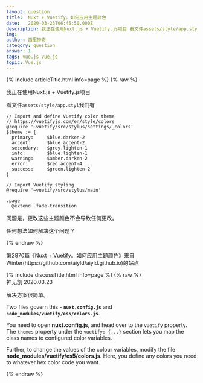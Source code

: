 ```yaml
---
layout: question
title:  Nuxt + Vuetify。如何应用主题颜色
date:   2020-03-23T06:45:50.000Z
description: 我正在使用Nuxt.js + Vuetify.js项目 看文件assets/style/app.styl我们有// Import and defi...
img: 
author: 西里神奇
category: question
answer: 1
tags: vue.js Vue.js
topic: Vue.js
---
```

<div class="article-root">
  <div class="article">
    {% include articleTitle.html info=page %}
    {% raw %}
    <div class="article-content"><p><font style="vertical-align: inherit;"><font style="vertical-align: inherit;">我正在使用Nuxt.js + Vuetify.js项目 </font></font></p>

<p><font style="vertical-align: inherit;"><font style="vertical-align: inherit;">看文件</font></font><code>assets/style/app.styl</code><font style="vertical-align: inherit;"><font style="vertical-align: inherit;">我们有</font></font></p>

<pre><code>// Import and define Vuetify color theme<font></font>
// https://vuetifyjs.com/en/style/colors<font></font>
@require '~vuetify/src/stylus/settings/_colors'<font></font>
$theme := {<font></font>
  primary:     $blue.darken-2<font></font>
  accent:      $blue.accent-2<font></font>
  secondary:   $grey.lighten-1<font></font>
  info:        $blue.lighten-1<font></font>
  warning:     $amber.darken-2<font></font>
  error:       $red.accent-4<font></font>
  success:     $green.lighten-2<font></font>
}<font></font>
<font></font>
// Import Vuetify styling<font></font>
@require '~vuetify/src/stylus/main'<font></font>
<font></font>
.page<font></font>
  @extend .fade-transition<font></font>
</code></pre>

<p><font style="vertical-align: inherit;"><font style="vertical-align: inherit;">问题是，更改这些主题颜色不会导致任何更改。</font></font></p>

<p><font style="vertical-align: inherit;"><font style="vertical-align: inherit;">任何想法如何解决这个问题？</font></font></p></div>
    {% endraw %}
  </div>
  <p class="winter_mark">第2870篇《Nuxt + Vuetify。如何应用主题颜色》来自Winter(https://github.com/aiyld/aiyld.github.io)的站点</p>
  <div class="discuss-wrapper">
    {% include discussTitle.html info=page %}
    {% raw %}
    <div class="discuss-item">
        <div class="discuss-parent">
          <div class="discuss-meta">
            <span class="discuss-user">神无凯</span>
            <span class="discuss-time">2020.03.23</span>
          </div>
          <div class="discuss-comment"><p><font style="vertical-align: inherit;"><font style="vertical-align: inherit;">解决方案很简单。</font></font></p>

<p>Two files govern this - <strong><code>nuxt.config.js</code></strong> and <strong><code>node_modules/vuetify/es5/colors.js</code></strong>.</p>

<p>You need to open <strong>nuxt.config.js</strong>, and head over to the <code>vuetify</code> property. The <code>themes</code> property under the <code>vuetify: {...}</code> section lets you map the class names to configured color variables.</p>

<p>Further, to change the values of the colour variables, modify the file <strong>node_modules/vuetify/es5/colors.js</strong>. Here, you define any colors you need to whatever hex color code you want.</p></div>
        </div></div>
    {% endraw %}
  </div>
<div>
